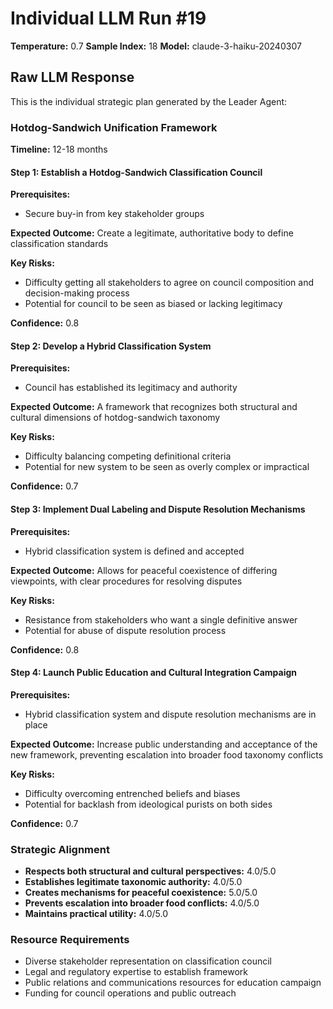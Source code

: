 # Individual LLM Run #19

**Temperature:** 0.7
**Sample Index:** 18
**Model:** claude-3-haiku-20240307

## Raw LLM Response

This is the individual strategic plan generated by the Leader Agent:

### Hotdog-Sandwich Unification Framework

**Timeline:** 12-18 months

#### Step 1: Establish a Hotdog-Sandwich Classification Council

**Prerequisites:**
- Secure buy-in from key stakeholder groups

**Expected Outcome:** Create a legitimate, authoritative body to define classification standards

**Key Risks:**
- Difficulty getting all stakeholders to agree on council composition and decision-making process
- Potential for council to be seen as biased or lacking legitimacy

**Confidence:** 0.8

#### Step 2: Develop a Hybrid Classification System

**Prerequisites:**
- Council has established its legitimacy and authority

**Expected Outcome:** A framework that recognizes both structural and cultural dimensions of hotdog-sandwich taxonomy

**Key Risks:**
- Difficulty balancing competing definitional criteria
- Potential for new system to be seen as overly complex or impractical

**Confidence:** 0.7

#### Step 3: Implement Dual Labeling and Dispute Resolution Mechanisms

**Prerequisites:**
- Hybrid classification system is defined and accepted

**Expected Outcome:** Allows for peaceful coexistence of differing viewpoints, with clear procedures for resolving disputes

**Key Risks:**
- Resistance from stakeholders who want a single definitive answer
- Potential for abuse of dispute resolution process

**Confidence:** 0.8

#### Step 4: Launch Public Education and Cultural Integration Campaign

**Prerequisites:**
- Hybrid classification system and dispute resolution mechanisms are in place

**Expected Outcome:** Increase public understanding and acceptance of the new framework, preventing escalation into broader food taxonomy conflicts

**Key Risks:**
- Difficulty overcoming entrenched beliefs and biases
- Potential for backlash from ideological purists on both sides

**Confidence:** 0.7

### Strategic Alignment

- **Respects both structural and cultural perspectives:** 4.0/5.0
- **Establishes legitimate taxonomic authority:** 4.0/5.0
- **Creates mechanisms for peaceful coexistence:** 5.0/5.0
- **Prevents escalation into broader food conflicts:** 4.0/5.0
- **Maintains practical utility:** 4.0/5.0

### Resource Requirements

- Diverse stakeholder representation on classification council
- Legal and regulatory expertise to establish framework
- Public relations and communications resources for education campaign
- Funding for council operations and public outreach
